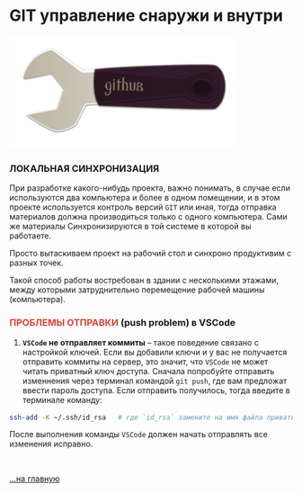 <div class="navi"><nav id="navi"><!-- js --></nav></div>

# GIT управление снаружи и внутри

![image](assets/img/key-hub.png)

### ЛОКАЛЬНАЯ СИНХРОНИЗАЦИЯ

При разработке какого-нибудь проекта, важно понимать, в случае если используются два 
компьютера и более в одном помещении, и в этом проекте используется контроль версий `GIT` или иная, 
тогда отправка материалов должна производиться только с одного компьютера. 
Сами же материалы Синхронизируются в той системе в которой вы работаете.

Просто вытаскиваем проект на рабочий стол и синхроно продуктивим с разных точек.

Такой способ работы востребован в здании с несколькими этажами, между которыми затруднительно перемещение рабочей машины (компьютера).

### <span style="color:#e34234">ПРОБЛЕМЫ ОТПРАВКИ</span> (push problem) в **VSCode**

1. **`VSCode` не отправляет коммиты** – такое поведение связано с настройкой ключей. Если вы добавили ключи и у вас не получается отправить коммиты на сервер, это значит, что `VSCode` не может читать приватный ключ доступа. Сначала попробуйте отправить изменнения через терминал командой `git push`, где вам предложат ввести пароль доступа. Если отправить получилось, тогда введите в терминале команду:

```sh
ssh-add -K ~/.ssh/id_rsa   # где `id_rsa` замените на имя файла приватного ключа 
```

После выполнения команды `VSCode` должен начать отправлять все изменения исправно.

<br>

[…на главную](/)

<br>

<script src="assets/js/navi.js"></script>

